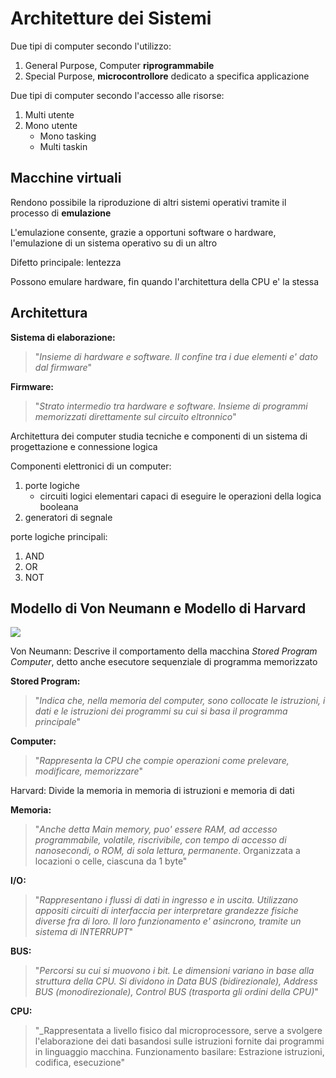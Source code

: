 # Architetture dei Sistemi

Due tipi di computer secondo l'utilizzo:

1. General Purpose, Computer **riprogrammabile**
2. Special Purpose, **microcontrollore** dedicato a specifica applicazione

Due tipi di computer secondo l'accesso alle risorse:

1. Multi utente
2. Mono utente
	* Mono tasking
	* Multi taskin

## Macchine virtuali

Rendono possibile la riproduzione di altri sistemi operativi tramite il processo di **emulazione**

L'emulazione consente, grazie a opportuni software o hardware, l'emulazione di un sistema operativo su di un altro

Difetto principale: lentezza

Possono emulare hardware, fin quando l'architettura della CPU e' la stessa

## Architettura

**Sistema di elaborazione:**

> "_Insieme di hardware e software. Il confine tra i due elementi e' dato dal firmware_"

**Firmware:**

> "_Strato intermedio tra hardware e software. Insieme di programmi memorizzati direttamente sul circuito eltronnico_"

Architettura dei computer studia tecniche e componenti di un sistema di progettazione e connessione logica

Componenti elettronici di un computer:

1. porte logiche
	* circuiti logici elementari capaci di eseguire le operazioni della logica booleana
2. generatori di segnale

porte logiche principali:

1. AND
2. OR
3. NOT

## Modello di Von Neumann e Modello di Harvard

![](https://external-content.duckduckgo.com/iu/?u=https%3A%2F%2Fvitolavecchia.altervista.org%2Fwp-content%2Fuploads%2F2020%2F11%2FCaratteristiche-e-Differenza-tra-Architettura-Von-Neumann-e-Harvard.png&f=1&nofb=1)

Von Neumann: Descrive il comportamento della macchina _Stored Program Computer_, detto anche esecutore sequenziale di programma memorizzato

**Stored Program:**

> "_Indica che, nella memoria del computer, sono collocate le istruzioni, i dati e le istruzioni dei programmi su cui si basa il programma principale_"

**Computer:**

> "_Rappresenta la CPU che compie operazioni come prelevare, modificare, memorizzare_"

Harvard: Divide la memoria in memoria di istruzioni e memoria di dati

**Memoria:**

> "_Anche detta Main memory, puo' essere RAM, ad accesso programmabile, volatile, riscrivibile, con tempo di accesso di nanosecondi, o ROM, di sola lettura, permanente_. Organizzata a locazioni o celle, ciascuna da 1 byte"

**I/O:**

> "_Rappresentano i flussi di dati in ingresso e in uscita. Utilizzano appositi circuiti di interfaccia per interpretare grandezze fisiche diverse fra di loro. Il loro funzionamento e' asincrono, tramite un sistema di INTERRUPT_"

**BUS:**

> "_Percorsi su cui si muovono i bit. Le dimensioni variano in base alla struttura della CPU. Si dividono in Data BUS (bidirezionale), Address BUS (monodirezionale), Control BUS (trasporta gli ordini della CPU)_"

**CPU:**

> "_Rappresentata a livello fisico dal microprocessore, serve a svolgere l'elaborazione dei dati basandosi sulle istruzioni fornite dai programmi in linguaggio macchina. Funzionamento basilare: Estrazione istruzioni, codifica, esecuzione"

